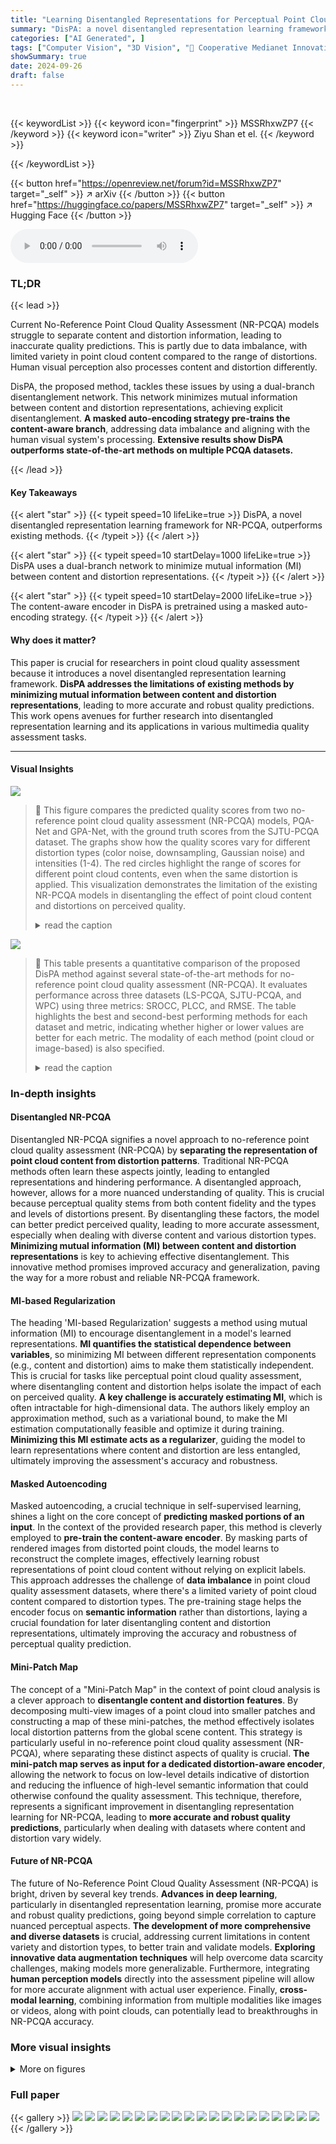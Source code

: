 ```yaml
---
title: "Learning Disentangled Representations for Perceptual Point Cloud Quality Assessment via Mutual Information Minimization"
summary: "DisPA: a novel disentangled representation learning framework for perceptual point cloud quality assessment achieves superior performance by minimizing mutual information between content and distortio..."
categories: ["AI Generated", ]
tags: ["Computer Vision", "3D Vision", "🏢 Cooperative Medianet Innovation Center, Shanghai Jiao Tong University",]
showSummary: true
date: 2024-09-26
draft: false
---
```


<br>

{{< keywordList >}}
{{< keyword icon="fingerprint" >}} MSSRhxwZP7 {{< /keyword >}}
{{< keyword icon="writer" >}} Ziyu Shan et el. {{< /keyword >}}
 
{{< /keywordList >}}

{{< button href="https://openreview.net/forum?id=MSSRhxwZP7" target="_self" >}}
↗ arXiv
{{< /button >}}
{{< button href="https://huggingface.co/papers/MSSRhxwZP7" target="_self" >}}
↗ Hugging Face
{{< /button >}}



<audio controls>
    <source src="https://ai-paper-reviewer.com/MSSRhxwZP7/podcast.wav" type="audio/wav">
    Your browser does not support the audio element.
</audio>


### TL;DR


{{< lead >}}

Current No-Reference Point Cloud Quality Assessment (NR-PCQA) models struggle to separate content and distortion information, leading to inaccurate quality predictions.  This is partly due to data imbalance, with limited variety in point cloud content compared to the range of distortions.  Human visual perception also processes content and distortion differently.

DisPA, the proposed method, tackles these issues by using a dual-branch disentanglement network.  This network minimizes mutual information between content and distortion representations, achieving explicit disentanglement. **A masked auto-encoding strategy pre-trains the content-aware branch**, addressing data imbalance and aligning with the human visual system's processing.  **Extensive results show DisPA outperforms state-of-the-art methods on multiple PCQA datasets.**

{{< /lead >}}


#### Key Takeaways

{{< alert "star" >}}
{{< typeit speed=10 lifeLike=true >}} DisPA, a novel disentangled representation learning framework for NR-PCQA, outperforms existing methods. {{< /typeit >}}
{{< /alert >}}

{{< alert "star" >}}
{{< typeit speed=10 startDelay=1000 lifeLike=true >}} DisPA uses a dual-branch network to minimize mutual information (MI) between content and distortion representations. {{< /typeit >}}
{{< /alert >}}

{{< alert "star" >}}
{{< typeit speed=10 startDelay=2000 lifeLike=true >}} The content-aware encoder in DisPA is pretrained using a masked auto-encoding strategy. {{< /typeit >}}
{{< /alert >}}

#### Why does it matter?
This paper is crucial for researchers in point cloud quality assessment because it introduces a novel disentangled representation learning framework.  **DisPA addresses the limitations of existing methods by minimizing mutual information between content and distortion representations**, leading to more accurate and robust quality predictions. This work opens avenues for further research into disentangled representation learning and its applications in various multimedia quality assessment tasks.

------
#### Visual Insights



![](https://ai-paper-reviewer.com/MSSRhxwZP7/figures_1_1.jpg)

> 🔼 This figure compares the predicted quality scores from two no-reference point cloud quality assessment (NR-PCQA) models, PQA-Net and GPA-Net, with the ground truth scores from the SJTU-PCQA dataset.  The graphs show how the quality scores vary for different distortion types (color noise, downsampling, Gaussian noise) and intensities (1-4).  The red circles highlight the range of scores for different point cloud contents, even when the same distortion is applied. This visualization demonstrates the limitation of the existing NR-PCQA models in disentangling the effect of point cloud content and distortions on perceived quality.
> <details>
> <summary>read the caption</summary>
> Figure 1: Statistics of SJTU-PCQA (part) [46] and predicted quality scores of NR-PCQA models (PQA-Net [21] and GPA-Net [32]). Quality scores of different distortion types are in lines of different colors. Red circles are to highlight the score span of different contents with the same distortion.
> </details>





![](https://ai-paper-reviewer.com/MSSRhxwZP7/tables_7_1.jpg)

> 🔼 This table presents a quantitative comparison of the proposed DisPA method against several state-of-the-art methods for no-reference point cloud quality assessment (NR-PCQA).  It evaluates performance across three datasets (LS-PCQA, SJTU-PCQA, and WPC) using three metrics: SROCC, PLCC, and RMSE.  The table highlights the best and second-best performing methods for each dataset and metric, indicating whether higher or lower values are better for each metric. The modality of each method (point cloud or image-based) is also specified.
> <details>
> <summary>read the caption</summary>
> Table 1: Quantitative comparison of the state-of-the-art methods and proposed DisPA on LS-PCQA [23], SJTU-PCQA [46], WPC [20]. The best results are shown in bold, and second results are underlined. 'P' / 'I' stands for the method is based on the point cloud/image modality, respectively. '↑'/'+' indicates that larger/smaller is better.
> </details>





### In-depth insights


#### Disentangled NR-PCQA
Disentangled NR-PCQA signifies a novel approach to no-reference point cloud quality assessment (NR-PCQA) by **separating the representation of point cloud content from distortion patterns**.  Traditional NR-PCQA methods often learn these aspects jointly, leading to entangled representations and hindering performance. A disentangled approach, however, allows for a more nuanced understanding of quality. This is crucial because perceptual quality stems from both content fidelity and the types and levels of distortions present. By disentangling these factors, the model can better predict perceived quality, leading to more accurate assessment, especially when dealing with diverse content and various distortion types.  **Minimizing mutual information (MI) between content and distortion representations** is key to achieving effective disentanglement. This innovative method promises improved accuracy and generalization, paving the way for a more robust and reliable NR-PCQA framework.

#### MI-based Regularization
The heading 'MI-based Regularization' suggests a method using mutual information (MI) to encourage disentanglement in a model's learned representations.  **MI quantifies the statistical dependence between variables**, so minimizing MI between different representation components (e.g., content and distortion) aims to make them statistically independent.  This is crucial for tasks like perceptual point cloud quality assessment, where disentangling content and distortion helps isolate the impact of each on perceived quality. **A key challenge is accurately estimating MI**, which is often intractable for high-dimensional data. The authors likely employ an approximation method, such as a variational bound, to make the MI estimation computationally feasible and optimize it during training.  **Minimizing this MI estimate acts as a regularizer**, guiding the model to learn representations where content and distortion are less entangled, ultimately improving the assessment's accuracy and robustness.

#### Masked Autoencoding
Masked autoencoding, a crucial technique in self-supervised learning, shines a light on the core concept of **predicting masked portions of an input**.  In the context of the provided research paper, this method is cleverly employed to **pre-train the content-aware encoder**. By masking parts of rendered images from distorted point clouds, the model learns to reconstruct the complete images, effectively learning robust representations of point cloud content without relying on explicit labels. This approach addresses the challenge of **data imbalance** in point cloud quality assessment datasets, where there's a limited variety of point cloud content compared to distortion types.  The pre-training stage helps the encoder focus on **semantic information** rather than distortions, laying a crucial foundation for later disentangling content and distortion representations, ultimately improving the accuracy and robustness of perceptual quality prediction.

#### Mini-Patch Map
The concept of a "Mini-Patch Map" in the context of point cloud analysis is a clever approach to **disentangle content and distortion features**. By decomposing multi-view images of a point cloud into smaller patches and constructing a map of these mini-patches, the method effectively isolates local distortion patterns from the global scene content. This strategy is particularly useful in no-reference point cloud quality assessment (NR-PCQA), where separating these distinct aspects of quality is crucial.  **The mini-patch map serves as input for a dedicated distortion-aware encoder**, allowing the network to focus on low-level details indicative of distortion and reducing the influence of high-level semantic information that could otherwise confound the quality assessment.  This technique, therefore, represents a significant improvement in disentangling representation learning for NR-PCQA, leading to **more accurate and robust quality predictions**, particularly when dealing with datasets where content and distortion vary widely.

#### Future of NR-PCQA
The future of No-Reference Point Cloud Quality Assessment (NR-PCQA) is bright, driven by several key trends.  **Advances in deep learning**, particularly in disentangled representation learning, promise more accurate and robust quality predictions, going beyond simple correlation to capture nuanced perceptual aspects.  **The development of more comprehensive and diverse datasets** is crucial, addressing current limitations in content variety and distortion types, to better train and validate models.  **Exploring innovative data augmentation techniques** will help overcome data scarcity challenges, making models more generalizable.  Furthermore, integrating **human perception models** directly into the assessment pipeline will allow for more accurate alignment with actual user experience.  Finally, **cross-modal learning**, combining information from multiple modalities like images or videos, along with point clouds, can potentially lead to breakthroughs in NR-PCQA accuracy.


### More visual insights

<details>
<summary>More on figures
</summary>


![](https://ai-paper-reviewer.com/MSSRhxwZP7/figures_4_1.jpg)

> 🔼 This figure illustrates the architecture of the DisPA model proposed in the paper.  Panel (a) shows the overall architecture, which includes two encoders (F and G) for processing rendered images and mini-patch maps, respectively, an MI estimator (M) for disentangling the representations, and a quality score predictor (H). Panel (b) details the content-aware pretraining process, which uses a masked autoencoder to learn robust content representations.
> <details>
> <summary>read the caption</summary>
> Figure 2: Architecture of proposed DisPA (a). Our DisPA consists of two encoders F and G for learning content-aware and distortion-aware representations, and an MI estimator M. The content-aware encoder F is pretrained using masked autoencoding (b). '' denotes concatenation.
> </details>



![](https://ai-paper-reviewer.com/MSSRhxwZP7/figures_5_1.jpg)

> 🔼 This figure illustrates the process of generating a mini-patch map from multi-view images. The left side shows multi-view images of a rendered point cloud, each divided into a grid of patches.  Selected patches (highlighted in green) are extracted from each view. The right side shows these selected patches assembled into a mini-patch map, which serves as input to the distortion-aware encoder. This process aims to create a representation focusing on local distortion patterns while blurring out global content information.
> <details>
> <summary>read the caption</summary>
> Figure 3: Illustration of mini-patch map generation.
> </details>



![](https://ai-paper-reviewer.com/MSSRhxwZP7/figures_8_1.jpg)

> 🔼 This figure shows a qualitative comparison of the predicted quality scores by three different NR-PCQA methods (PQA-Net, COPA, and the proposed DisPA) against the ground truth scores (GT) for eight different point cloud samples from the SJTU-PCQA and WPC datasets.  The examples are grouped to show the performance of each method under the same distortion type (color noise and downsampling), highlighting how well each method handles variations in point cloud content while maintaining consistent distortion.
> <details>
> <summary>read the caption</summary>
> Figure 5: Qualitative Evaluation of NR-PCQA methods (PQA-Net [21], CoPA [33] and DisPA) on SJTU-PCQA [46] and WPC [20]. Figure (b)-(d) share the same distortion pattern (i.e., color noise), same for (f)-(h) (i.e., downsampling). 'GT' denotes ground truth.
> </details>



![](https://ai-paper-reviewer.com/MSSRhxwZP7/figures_8_2.jpg)

> 🔼 This figure compares the statistical analysis of predicted quality scores from the DisPA model against the ground truth scores from the SJTU-PCQA dataset (a subset). It focuses on the variation of scores across different distortion intensity levels and distortion types (color noise and downsampling). The key takeaway is that DisPA shows significantly less variation in its predictions compared to other methods (as shown in Figure 1), demonstrating its effectiveness and ability to handle variations in point cloud content more accurately.  The red circles highlight the score span across various content with the same distortion type.
> <details>
> <summary>read the caption</summary>
> Figure 4: Statistical Analysis of SJTU-PCQA (part) and predicted quality scores of DisPA.
> </details>



</details>






### Full paper

{{< gallery >}}
<img src="https://ai-paper-reviewer.com/MSSRhxwZP7/1.png" class="grid-w50 md:grid-w33 xl:grid-w25" />
<img src="https://ai-paper-reviewer.com/MSSRhxwZP7/2.png" class="grid-w50 md:grid-w33 xl:grid-w25" />
<img src="https://ai-paper-reviewer.com/MSSRhxwZP7/3.png" class="grid-w50 md:grid-w33 xl:grid-w25" />
<img src="https://ai-paper-reviewer.com/MSSRhxwZP7/4.png" class="grid-w50 md:grid-w33 xl:grid-w25" />
<img src="https://ai-paper-reviewer.com/MSSRhxwZP7/5.png" class="grid-w50 md:grid-w33 xl:grid-w25" />
<img src="https://ai-paper-reviewer.com/MSSRhxwZP7/6.png" class="grid-w50 md:grid-w33 xl:grid-w25" />
<img src="https://ai-paper-reviewer.com/MSSRhxwZP7/7.png" class="grid-w50 md:grid-w33 xl:grid-w25" />
<img src="https://ai-paper-reviewer.com/MSSRhxwZP7/8.png" class="grid-w50 md:grid-w33 xl:grid-w25" />
<img src="https://ai-paper-reviewer.com/MSSRhxwZP7/9.png" class="grid-w50 md:grid-w33 xl:grid-w25" />
<img src="https://ai-paper-reviewer.com/MSSRhxwZP7/10.png" class="grid-w50 md:grid-w33 xl:grid-w25" />
<img src="https://ai-paper-reviewer.com/MSSRhxwZP7/11.png" class="grid-w50 md:grid-w33 xl:grid-w25" />
<img src="https://ai-paper-reviewer.com/MSSRhxwZP7/12.png" class="grid-w50 md:grid-w33 xl:grid-w25" />
<img src="https://ai-paper-reviewer.com/MSSRhxwZP7/13.png" class="grid-w50 md:grid-w33 xl:grid-w25" />
<img src="https://ai-paper-reviewer.com/MSSRhxwZP7/14.png" class="grid-w50 md:grid-w33 xl:grid-w25" />
<img src="https://ai-paper-reviewer.com/MSSRhxwZP7/15.png" class="grid-w50 md:grid-w33 xl:grid-w25" />
<img src="https://ai-paper-reviewer.com/MSSRhxwZP7/16.png" class="grid-w50 md:grid-w33 xl:grid-w25" />
<img src="https://ai-paper-reviewer.com/MSSRhxwZP7/17.png" class="grid-w50 md:grid-w33 xl:grid-w25" />
<img src="https://ai-paper-reviewer.com/MSSRhxwZP7/18.png" class="grid-w50 md:grid-w33 xl:grid-w25" />
<img src="https://ai-paper-reviewer.com/MSSRhxwZP7/19.png" class="grid-w50 md:grid-w33 xl:grid-w25" />
<img src="https://ai-paper-reviewer.com/MSSRhxwZP7/20.png" class="grid-w50 md:grid-w33 xl:grid-w25" />
{{< /gallery >}}